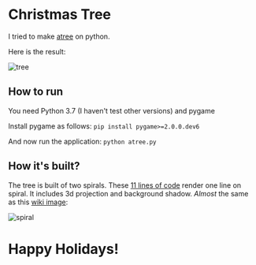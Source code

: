 # Christmas Tree

I tried to make [atree](https://github.com/anvaka/atree) on python.

Here is the result:

![tree](https://user-images.githubusercontent.com/4660466/71519556-e0a2c780-28d9-11ea-94c2-0a0aa3529867.gif)

## How to run

You need Python 3.7 (I haven't test other versions) and pygame

Install pygame as follows: `pip install pygame>=2.0.0.dev6`

And now run the application: `python atree.py`

## How it's built?

The tree is built of two spirals. These [11 lines of code](https://github.com/anvaka/atree/blob/2937249242a0204929aca45cdb8b937cfb5af3e5/index.js#L86-L97) render one line on spiral. It includes 3d projection and background shadow. _Almost_ the same as this [wiki image](http://en.wikipedia.org/wiki/File:ComplexSinInATimeAxe.gif):

![spiral](http://upload.wikimedia.org/wikipedia/commons/a/a5/ComplexSinInATimeAxe.gif)

# Happy Holidays!

